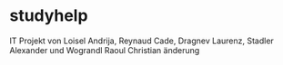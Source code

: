 # studyhelp
IT Projekt von Loisel Andrija, Reynaud Cade, Dragnev Laurenz, Stadler Alexander und Wograndl Raoul Christian
änderung